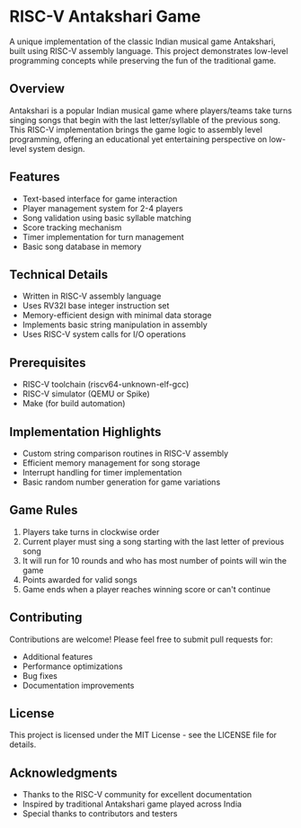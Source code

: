 # RISC-V Antakshari Game

A unique implementation of the classic Indian musical game Antakshari, built using RISC-V assembly language. This project demonstrates low-level programming concepts while preserving the fun of the traditional game.

## Overview

Antakshari is a popular Indian musical game where players/teams take turns singing songs that begin with the last letter/syllable of the previous song. This RISC-V implementation brings the game logic to assembly level programming, offering an educational yet entertaining perspective on low-level system design.

## Features

- Text-based interface for game interaction
- Player management system for 2-4 players
- Song validation using basic syllable matching
- Score tracking mechanism
- Timer implementation for turn management
- Basic song database in memory

## Technical Details

- Written in RISC-V assembly language
- Uses RV32I base integer instruction set
- Memory-efficient design with minimal data storage
- Implements basic string manipulation in assembly
- Uses RISC-V system calls for I/O operations

## Prerequisites

- RISC-V toolchain (riscv64-unknown-elf-gcc)
- RISC-V simulator (QEMU or Spike)
- Make (for build automation)


## Implementation Highlights

- Custom string comparison routines in RISC-V assembly
- Efficient memory management for song storage
- Interrupt handling for timer implementation
- Basic random number generation for game variations

## Game Rules

1. Players take turns in clockwise order
2. Current player must sing a song starting with the last letter of previous song
3. It will run for 10 rounds and who has most number of points will win the game
4. Points awarded for valid songs
5. Game ends when a player reaches winning score or can't continue

## Contributing

Contributions are welcome! Please feel free to submit pull requests for:

- Additional features
- Performance optimizations
- Bug fixes
- Documentation improvements

## License

This project is licensed under the MIT License - see the LICENSE file for details.

## Acknowledgments

- Thanks to the RISC-V community for excellent documentation
- Inspired by traditional Antakshari game played across India
- Special thanks to contributors and testers
